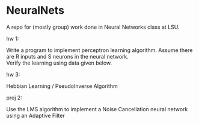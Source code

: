 # NeuralNets
A repo for (mostly group) work done in Neural Networks class at LSU.


hw 1:

Write a program to implement perceptron learning algorithm. 
Assume there are R inputs and S neurons in the neural network.  
Verify the learning using data given below.

hw 3:

Hebbian Learning / PseudoInverse Algorithm

proj 2:

Use the LMS algorithm to implement a Noise Cancellation neural network using an Adaptive Filter
